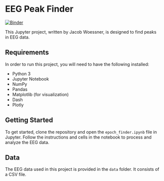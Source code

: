 # EEG Peak Finder
[![Binder](https://mybinder.org/badge_logo.svg)](https://mybinder.org/v2/gh/withmywoessner/peak_finder/HEAD?labpath=src%2Fepoch_finder.ipynb)

This Jupyter project, written by Jacob Woessner, is designed to find peaks in EEG data. 
## Requirements

In order to run this project, you will need to have the following installed:

- Python 3
- Jupyter Notebook
- NumPy
- Pandas
- Matplotlib (for visualization)
- Dash
- Plotly

## Getting Started

To get started, clone the repository and open the `epoch_finder.ipynb` file in Jupyter. Follow the instructions and cells in the notebook to process and analyze the EEG data.

## Data

The EEG data used in this project is provided in the `data` folder. It consists of a CSV file.